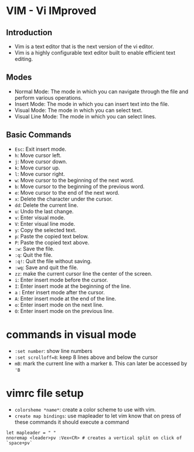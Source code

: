 # VIM - Vi IMproved
## Introduction
- Vim is a text editor that is the next version of the vi editor.
- Vim is a highly configurable text editor built to enable efficient text editing.

## Modes
- Normal Mode: The mode in which you can navigate through the file and perform various operations.
- Insert Mode: The mode in which you can insert text into the file.
- Visual Mode: The mode in which you can select text.
- Visual Line Mode: The mode in which you can select lines.

## Basic Commands
- `Esc`: Exit insert mode.
- `h`: Move cursor left.
- `j`: Move cursor down.
- `k`: Move cursor up.
- `l`: Move cursor right.
- `w`: Move cursor to the beginning of the next word.
- `b`: Move cursor to the beginning of the previous word.
- `e`: Move cursor to the end of the next word.
- `x`: Delete the character under the cursor.
- `dd`: Delete the current line.
- `u`: Undo the last change.
- `v`: Enter visual mode.
- `V`: Enter visual line mode.
- `y`: Copy the selected text.
- `p`: Paste the copied text below.
- `P`: Paste the copied text above.
- `:w`: Save the file.
- `:q`: Quit the file.
- `:q!`: Quit the file without saving.
- `:wq`: Save and quit the file.
- `zz`: make the current cursor line the center of the screen.
- `i`: Enter insert mode before the cursor.
- `I`: Enter insert mode at the beginning of the line.
- `a` : Enter insert mode after the cursor.
- `A`: Enter insert mode at the end of the line.
- `o`: Enter insert mode on the next line.
- `O`: Enter insert mode on the previous line.

# commands in visual mode
- `:set number`: show line numbers
- `:set scrolloff=8`: keep 8 lines above and below the cursor
- `mB`: mark the current line with a marker `B`. This can later be accessed by `'B`


# vimrc file setup
- `colorsheme *name*`: create a color scheme to use with vim. 
- `create map bindings`: use mapleader to let vim know that on press of these commands it should execute a command
``` shell
let mapleader = " "
nnoremap <leader>pv :Vex<CR> # creates a vertical split on click of `space+pv`
```
